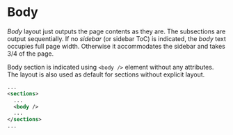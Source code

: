 # Body

_Body_ layout just outputs the page contents as they are. The subsections are output sequentially.
If no _sidebar_ (or sidebar ToC) is indicated, the _body_ text occupies full page width. Otherwise
it accommodates the sidebar and takes 3/4 of the page.

Body section is indicated using `<body />` element without any attributes. The layout is also used
as default for sections without explicit layout.

```xml
...
<sections>
  ...
  <body />
  ...
</sections>
...
```
